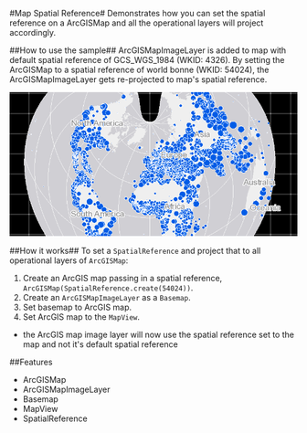 #Map Spatial Reference#
Demonstrates how you can set the spatial reference on a ArcGISMap and all the operational layers will project accordingly.

##How to use the sample##
ArcGISMapImageLayer is added to map with default spatial reference of GCS_WGS_1984 (WKID: 4326). By setting the ArcGISMap to a spatial reference of world bonne (WKID: 54024), the ArcGISMapImageLayer gets re-projected to map's spatial reference.

![](MapSpatialReference.png)

##How it works##
To set a `SpatialReference` and project that to all operational layers of `ArcGISMap`:

1. Create an ArcGIS map passing in a spatial reference, `ArcGISMap(SpatialReference.create(54024))`.  
2. Create an `ArcGISMapImageLayer` as a `Basemap`.
3. Set basemap to ArcGIS map.
4. Set ArcGIS map to the `MapView`.
  - the ArcGIS map image layer will now use the spatial reference set to the map and not it's default spatial reference

##Features
- ArcGISMap
- ArcGISMapImageLayer
- Basemap
- MapView
- SpatialReference
